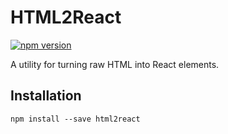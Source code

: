 # HTML2React

[![npm version](https://badge.fury.io/js/html2react.svg)](https://badge.fury.io/js/html2react)

A utility for turning raw HTML into React elements.

## Installation

```
npm install --save html2react
```
